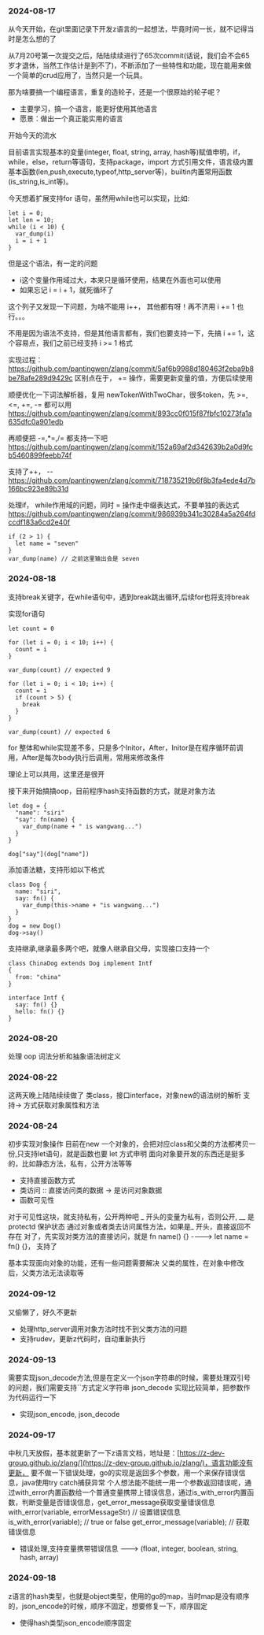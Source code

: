 ### 2024-08-17
从今天开始，在git里面记录下开发z语言的一起想法，毕竟时间一长，就不记得当时是怎么想的了

从7月20号第一次提交之后，陆陆续续进行了65次commit(话说，我们会不会65岁才退休，当然工作估计是到不了)，不断添加了一些特性和功能，现在能用来做一个简单的crud应用了，当然只是一个玩具。

那为啥要搞一个编程语言，重复的造轮子，还是一个很原始的轮子呢？

* 主要学习，搞一个语言，能更好使用其他语言
* 愿景：做出一个真正能实用的语言


开始今天的流水

目前语言实现基本的变量(integer, float, string, array, hash等)赋值申明，if，while，else，return等语句，支持package，import 方式引用文件，语言级内置基本函数(len,push,execute,typeof,http_server等)，builtin内置常用函数(is_string,is_int等)。

今天想着扩展支持for 语句，虽然用while也可以实现，比如:

```
let i = 0;
let len = 10;
while (i < 10) {
  var_dump(i)
  i = i + 1
}
```
但是这个语法，有一定的问题

* i这个变量作用域过大，本来只是循环使用，结果在外面也可以使用
* 如果忘记 i = i + 1，就死循环了

这个列子又发现一下问题，为啥不能用 i++， 其他都有呀！再不济用 i += 1 也行。。。

不用是因为语法不支持，但是其他语言都有，我们也要支持一下，先搞 i += 1，这个容易点，我们之前已经支持 i >= 1 格式

实现过程：
https://github.com/pantingwen/zlang/commit/5af6b9988d180463f2eba9b8be78afe289d9429c
区别点在于， += 操作，需要更新变量的值，方便后续使用

顺便优化一下词法解析器，复用 newTokenWithTwoChar，很多token，先 >=, <=, +=, -= 都可以用
https://github.com/pantingwen/zlang/commit/893cc0f015f87fbfc10273fa1a635dfc0a901edb

再顺便把 -=,*=,/= 都支持一下吧
https://github.com/pantingwen/zlang/commit/152a69af2d342639b2a0d9fcb5460899feebb74f

支持了++， --
https://github.com/pantingwen/zlang/commit/718735219b6f8b3fa4ede4d7b166bc923e89b31d

处理if， while作用域的问题，同时 = 操作走中缀表达式，不要单独的表达式
https://github.com/pantingwen/zlang/commit/986939b341c30284a5a264fdccdf183a6cd2e40f
```
if (2 > 1) {
  let name = "seven"
}
var_dump(name) // 之前这里输出会是 seven 
```

### 2024-08-18

支持break关键字，在while语句中，遇到break跳出循环,后续for也将支持break

实现for语句
```
let count = 0

for (let i = 0; i < 10; i++) {
  count = i
}

var_dump(count) // expected 9

for (let i = 0; i < 10; i++) {
  count = i
  if (count > 5) {
    break
  }
}

var_dump(count) // expected 6
```
for 整体和while实现差不多，只是多个Initor，After，Initor是在程序循环前调用，After是每次body执行后调用，常用来修改条件

理论上可以共用，这里还是很开

接下来开始搞搞oop，目前程序hash支持函数的方式，就是对象方法

```
let dog = {
  "name": "siri"
  "say": fn(name) {
    var_dump(name + " is wangwang...")
  }
}

dog["say"](dog["name"])
```
添加语法糖，支持形如以下格式

```
class Dog {
  name: "siri",
  say: fn() {
    var_dump(this->name + "is wangwang...")
  }
}
dog = new Dog()
dog->say()
```

支持继承,继承最多两个吧，就像人继承自父母，实现接口支持一个
```
class ChinaDog extends Dog implement Intf
{
  from: "china"
}
```

```
interface Intf {
  say: fn() {}
  hello: fn() {}
}
```

### 2024-08-20
处理 oop 词法分析和抽象语法树定义


### 2024-08-22
这两天晚上陆陆续续做了 类class，接口interface，对象new的语法树的解析
支持-> 方式获取对象属性和方法

### 2024-08-24
初步实现对象操作
目前在new 一个对象的，会把对应class和父类的方法都拷贝一份,只支持let语句，就是函数也要 let 方式申明
面向对象要开发的东西还是挺多的，比如静态方法，私有，公开方法等等

* 支持直接函数方式
* 类访问 :: 直接访问类的数据 -> 是访问对象数据
* 函数可见性

对于可见性这块，就支持私有，公开两种吧
_ 开头的变量为私有，否则公开, __ 是protectd 保护状态
通过对象或者类去访问属性方法，如果是_ 开头，直接返回不存在
对了，先实现对类方法的直接访问，就是 fn name() {} ----> let name = fn() {}， 支持了


基本实现面向对象的功能，还有一些问题需要解决
父类的属性，在对象中修改后，父类方法无法读取等

### 2024-09-12
又偷懒了，好久不更新
* 处理http_server调用对象方法时找不到父类方法的问题
* 支持rudev，更新z代码时，自动重新执行

### 2024-09-13
需要实现json_decode方法,但是在定义一个json字符串的时候，需要处理双引号的问题，我们需要支持``方式定义字符串
json_decode 实现比较简单，把参数作为代码运行一下
* 实现json_encode, json_decode

### 2024-09-17
中秋几天放假，基本就更新了一下z语言文档，地址是：[https://z-dev-group.github.io/zlang/](https://z-dev-group.github.io/zlang/)，语言功能没有更新，
要不做一下错误处理，go的实现是返回多个参数，用一个来保存错误信息，java使用try catch捕获异常
个人想法能不能统一用一个参数返回错误呢，通过with_error内置函数给一个普通变量携带上错误信息，通过is_with_error内置函数，判断变量是否错误信息，get_error_message获取变量错误信息
with_error(variable, errorMessageStr) // 设置错误信息
is_with_error(variable); // true or false
get_error_message(variable);  // 获取错误信息
* 错误处理,支持变量携带错误信息 ---> (float, integer, boolean, string, hash, array)

### 2024-09-18
z语言的hash类型，也就是object类型，使用的go的map，当时map是没有顺序的，json_encode的时候，顺序不固定，想要修复一下，顺序固定
* 使得hash类型json_encode顺序固定